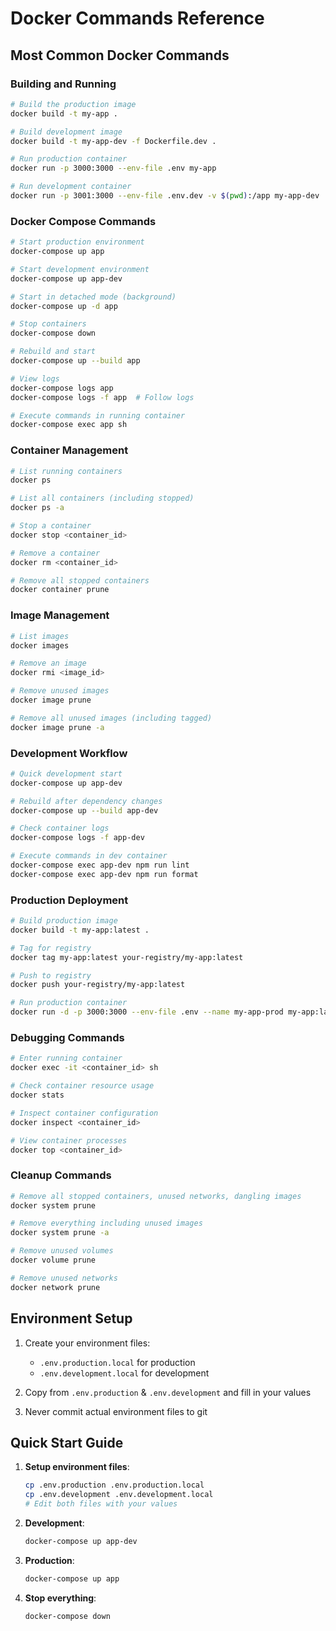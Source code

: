 # Docker Commands Reference

## Most Common Docker Commands

### Building and Running

```bash
# Build the production image
docker build -t my-app .

# Build development image
docker build -t my-app-dev -f Dockerfile.dev .

# Run production container
docker run -p 3000:3000 --env-file .env my-app

# Run development container
docker run -p 3001:3000 --env-file .env.dev -v $(pwd):/app my-app-dev
```

### Docker Compose Commands

```bash
# Start production environment
docker-compose up app

# Start development environment
docker-compose up app-dev

# Start in detached mode (background)
docker-compose up -d app

# Stop containers
docker-compose down

# Rebuild and start
docker-compose up --build app

# View logs
docker-compose logs app
docker-compose logs -f app  # Follow logs

# Execute commands in running container
docker-compose exec app sh
```

### Container Management

```bash
# List running containers
docker ps

# List all containers (including stopped)
docker ps -a

# Stop a container
docker stop <container_id>

# Remove a container
docker rm <container_id>

# Remove all stopped containers
docker container prune
```

### Image Management

```bash
# List images
docker images

# Remove an image
docker rmi <image_id>

# Remove unused images
docker image prune

# Remove all unused images (including tagged)
docker image prune -a
```

### Development Workflow

```bash
# Quick development start
docker-compose up app-dev

# Rebuild after dependency changes
docker-compose up --build app-dev

# Check container logs
docker-compose logs -f app-dev

# Execute commands in dev container
docker-compose exec app-dev npm run lint
docker-compose exec app-dev npm run format
```

### Production Deployment

```bash
# Build production image
docker build -t my-app:latest .

# Tag for registry
docker tag my-app:latest your-registry/my-app:latest

# Push to registry
docker push your-registry/my-app:latest

# Run production container
docker run -d -p 3000:3000 --env-file .env --name my-app-prod my-app:latest
```

### Debugging Commands

```bash
# Enter running container
docker exec -it <container_id> sh

# Check container resource usage
docker stats

# Inspect container configuration
docker inspect <container_id>

# View container processes
docker top <container_id>
```

### Cleanup Commands

```bash
# Remove all stopped containers, unused networks, dangling images
docker system prune

# Remove everything including unused images
docker system prune -a

# Remove unused volumes
docker volume prune

# Remove unused networks
docker network prune
```

## Environment Setup

1. Create your environment files:
   - `.env.production.local` for production
   - `.env.development.local` for development

2. Copy from `.env.production` & `.env.development` and fill in your values

3. Never commit actual environment files to git

## Quick Start Guide

1. **Setup environment files**:
   ```bash
   cp .env.production .env.production.local
   cp .env.development .env.development.local
   # Edit both files with your values
   ```

2. **Development**:
   ```bash
   docker-compose up app-dev
   ```

3. **Production**:
   ```bash
   docker-compose up app
   ```

4. **Stop everything**:
   ```bash
   docker-compose down
   ```